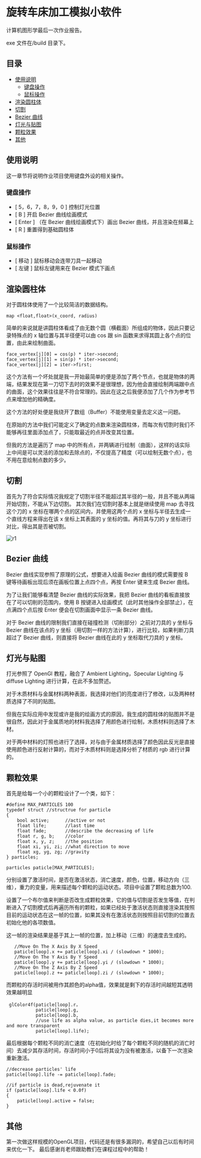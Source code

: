 # 旋转车床加工模拟小软件

计算机图形学最后一次作业报告。

exe 文件在/build 目录下。

## 目录

- [使用说明](#使用说明)
  - [键盘操作](#键盘操作)
  - [鼠标操作](#鼠标操作)
- [渲染圆柱体](#渲染圆柱体)
- [切割](#切割)
- [Bezier 曲线](#Bezier曲线)
- [灯光与贴图](#灯光与贴图)
- [颗粒效果](#颗粒效果)
- [其他](#其他)

## 使用说明

这一章节将说明作业项目使用键盘外设的相关操作。

### 键盘操作

- [ 5，6，7，8，9，0 ] 控制灯光位置
- [ B ] 开启 Bezier 曲线绘画模式
- [ Enter ] （在 Bezier 曲线绘画模式下）画出 Bezier 曲线，并且渲染在频幕上
- [ R ] 重置得到基础圆柱体

### 鼠标操作

- [ 移动 ] 鼠标移动会连带刀具一起移动
- [ 左键 ] 鼠标左键用来在 Bezier 模式下画点

## 渲染圆柱体

对于圆柱体使用了一个比较简洁的数据结构。

    map <float,float>(x_coord, radius)

简单的来说就是讲圆柱体看成了由无数个圆（横截面）所组成的物体，因此只要记录特殊点的 x 轴位置与其半径便可以由 cos 跟 sin 函数来求得其圆上各个点的位置，由此来绘制曲面。

    face_vertex[j][0] = cos(p) * iter->second;
    face_vertex[j][1] = sin(p) * iter->second;
    face_vertex[j][2] = iter->first;

这个方法有一个坏处就是我一开始最简单的便是添加了两个节点，也就是物体的两端，结果发现在第一刀切下去时的效果不是很理想，因为他会直接绘制两端跟中点的曲面，这个效果往往是不符合常理的。因此在这之后我便添加了几个作为参考节点来增加他的精确度。

这个方法的好处便是我绕开了数组（Buffer）不能使用变量去定义这一问题。

在原始的方法中我们可能定义了确定的点数来渲染圆柱体，而每次有切割时我们不能够再往里面添加点了，只能取最近的点并改变其位置。

但我的方法是遍历了 map 中的所有点，并两辆进行绘制（曲面），这样的话实际上中间是可以灵活的添加和去除点的，不仅提高了精度（可以绘制无数个点），也不用在意绘制点数的多少。

## 切割

首先为了符合实际情况我规定了切割半径不能超过其半径的一般，并且不能从两端开始切割，不能从下边切割。
其次我们在切割时基本上就是继续使用 map 去寻找这个刀的 x 坐标在哪两个点的区间内，并使用这两个点的 x 坐标与半径去生成一个直线方程来得出在该 x 坐标上其表面的 y 坐标的值。再将其与刀的 y 坐标进行对比，得出其是否被切割。

![r1](/pics/r1.PNG)

## Bezier 曲线

Bezier 曲线实现参照了原理的公式，想要进入绘画 Bezier 曲线的模式需要按 B 键等待画板出现后须在画板位置上点四个点，再按 Enter 键来生成 Bezier 曲线。

为了让我们能够看清楚 Bezier 曲线的实际效果，我把 Bezier 曲线的看板直接放在了可以切削的范围内，使用 B 按键进入绘画模式（此时其他操作全部禁止），在点满四个点后按 Enter 便会在切割画面中显示一条 Bezier 曲线。

对于 Bezier 曲线的限制我们直接在碰撞检测（切削部分）之前对刀具的 y 坐标与 Bezier 曲线在该点的 y 坐标（用切割一样的方法计算），进行比较，如果判断刀具超过了 Bezier 曲线，则直接将 Bezier 曲线在此的 y 坐标取代刀具的 y 坐标。

## 灯光与贴图

打光参照了 OpenGl 教程，融合了 Ambient Lighting，Specular Lighting 与 diffuse Lighting 进行计算，在此不多加赘述。

对于木质材料与金属材料两种表面，我选择对他们的亮度进行了修改，以及两种材质选择了不同的贴图。

但我在实际应用中发现或许是我的绘画方式的原因，我生成的圆柱体的贴图并不是很自然，因此对于金属质地的材料我选择了用颜色进行绘制，木质材料则选择了木材。

对于两中材料的灯照也进行了选择，对与由于金属材质选择了颜色因此反光是直接使用颜色进行反射计算的，而对于木质材料则是选择分析了材质的 rgb 进行计算的。

## 颗粒效果

首先是给每一个小的颗粒设计了一个类，如下：

    #define MAX_PARTICLES 100
    typedef struct //structrue for particle
    {
        bool active;      //active or not
        float life;       //last time
        float fade;       //describe the decreasing of life
        float r, g, b;    //color
        float x, y, z;    //the position
        float xi, yi, zi; //what direction to move
        float xg, yg, zg; //gravity
    } particles;

    particles paticle[MAX_PARTICLES];
    
  分别设置了激活时间，是否在激活状态，消亡速度，颜色，位置，移动方向（三维），重力的变量，用来描述每个颗粒的运动状态。项目中设置了颗粒总数为100.
  
  设置了一个布尔值来判断是否改生成颗粒效果，它的值与切割是否发生等值，在判断进入了切割模式后再遍历所有的颗粒，如果已经处于激活状态则直接渲染其按照目前的运动状态在这一帧的位置，如果其没有在激活状态则按照目前切割的位置去初始化他的各项数值。
  
  这一帧的渲染结果是基于其上一帧的位置，加上移动（三维）的速度去生成的。
  
       //Move On The X Axis By X Speed
       paticle[loop].x += paticle[loop].xi / (slowdown * 1000);
       //Move On The Y Axis By Y Speed
       paticle[loop].y += paticle[loop].yi / (slowdown * 1000);
       //Move On The Z Axis By Z Speed
       paticle[loop].z += paticle[loop].zi / (slowdown * 1000);
       
   而颗粒的存活时间被用作其颜色的alpha值，效果就是剩下的存活时间越短其透明效果越明显
   
     glColor4f(paticle[loop].r，
               paticle[loop].g, 
               paticle[loop].b,
               //use life as alpha value, as particle dies,it becomes more and more transparent
               paticle[loop].life);
               
   最后根据每个颗粒不同的消亡速度（在初始化时给了每个颗粒不同的随机的消亡时间）去减少其存活时间，存活时间小于0后将其设为没有被激活，以备下一次渲染重新激活。
   
    //decrease particles' life
    paticle[loop].life -= paticle[loop].fade;

    //if particle is dead,rejuvenate it
    if (paticle[loop].life < 0.0f)
    {
        paticle[loop].active = false;
    }
    
## 其他

  第一次做这样规模的OpenGL项目，代码还是有很多漏洞的，希望自己以后有时间来优化一下。
  最后感谢肖老师跟助教们在课程过程中的帮助！

